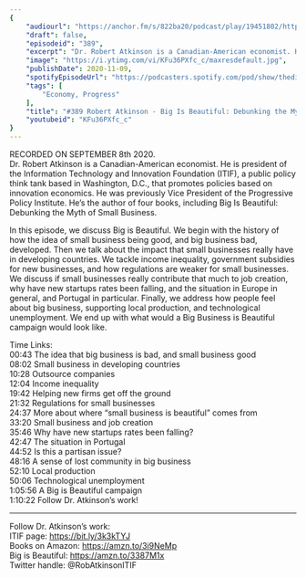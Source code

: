 ```yaml
---
{
	"audiourl": "https://anchor.fm/s/822ba20/podcast/play/19451802/https%3A%2F%2Fd3ctxlq1ktw2nl.cloudfront.net%2Fstaging%2F2020-8-11%2Fe57ba3b4-2824-3448-acaa-e174646d2af4.m4a",
	"draft": false,
	"episodeid": "389",
	"excerpt": "Dr. Robert Atkinson is a Canadian-American economist. He is president of the Information Technology and Innovation Foundation (ITIF), a public policy think tank based in Washington, D.C., that promotes policies based on innovation economics. He was previously Vice President of the Progressive Policy Institute. He’s the author of four books, including Big Is Beautiful: Debunking the Myth of Small Business.",
	"image": "https://i.ytimg.com/vi/KFu36PXfc_c/maxresdefault.jpg",
	"publishDate": 2020-11-09,
	"spotifyEpisodeUrl": "https://podcasters.spotify.com/pod/show/thedissenter/episodes/389-Robert-Atkinson---Big-Is-Beautiful-Debunking-the-Myth-of-Small-Business-ejg4eq",
	"tags": [
		"Economy, Progress"
	],
	"title": "#389 Robert Atkinson - Big Is Beautiful: Debunking the Myth of Small Business",
	"youtubeid": "KFu36PXfc_c"
}
---
```

RECORDED ON SEPTEMBER 8th 2020.  
Dr. Robert Atkinson is a Canadian-American economist. He is president of the Information Technology and Innovation Foundation (ITIF), a public policy think tank based in Washington, D.C., that promotes policies based on innovation economics. He was previously Vice President of the Progressive Policy Institute. He’s the author of four books, including Big Is Beautiful: Debunking the Myth of Small Business.

In this episode, we discuss Big is Beautiful. We begin with the history of how the idea of small business being good, and big business bad, developed. Then we talk about the impact that small businesses really have in developing countries. We tackle income inequality, government subsidies for new businesses, and how regulations are weaker for small businesses. We discuss if small businesses really contribute that much to job creation, why have new startups rates been falling, and the situation in Europe in general, and Portugal in particular. Finally, we address how people feel about big business, supporting local production, and technological unemployment. We end up with what would a Big Business is Beautiful campaign would look like.

Time Links:  
<time>00:43</time> The idea that big business is bad, and small business good  
<time>08:02</time> Small business in developing countries  
<time>10:28</time> Outsource companies  
<time>12:04</time> Income inequality  
<time>19:42</time> Helping new firms get off the ground  
<time>21:32</time> Regulations for small businesses  
<time>24:37</time> More about where “small business is beautiful” comes from  
<time>33:20</time> Small business and job creation  
<time>35:46</time> Why have new startups rates been falling?  
<time>42:47</time> The situation in Portugal  
<time>44:52</time> Is this a partisan issue?  
<time>48:16</time> A sense of lost community in big business  
<time>52:10</time> Local production  
<time>50:06</time> Technological unemployment  
<time>1:05:56</time> A Big is Beautiful campaign  
<time>1:10:22</time> Follow Dr. Atkinson’s work!

---

Follow Dr. Atkinson’s work:  
ITIF page: https://bit.ly/3k3kTYJ  
Books on Amazon: https://amzn.to/3i9NeMp  
Big is Beautiful: https://amzn.to/3387M1x  
Twitter handle: @RobAtkinsonITIF
